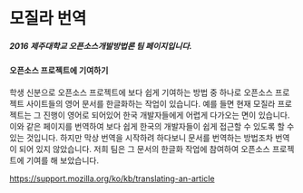 # 모질라 번역

##### 2016 제주대학교 오픈소스개발방법론 팀 페이지입니다.

#### 오픈소스 프로젝트에 기여하기

학생 신분으로 오픈소스 프로젝트에 보다 쉽게 기여하는 방법 중 하나로  오픈소스 프로젝트 사이트들의 영어 문서를 한글화하는 작업이 있습니다. 예를 들면 현재 모질라 프로젝트는 그 진행이 영어로 되어있어 한국 개발자들에게 어렵게 다가오는 면이 있습니다. 이와 같은 페이지를 번역하여 보다 쉽게 한국의 개발자들이 쉽게 접근할 수 있도록 할 수 있는 것입니다. 하지만 막상 번역을 시작하려 하다보니 문서를 번역하는 방법조차 번역이 되어 있지 않았습니다. 저희 팀은 그 문서의 한글화 작업에 참여하여 오픈소스 프로젝트에 기여를 해 보았습니다.

https://support.mozilla.org/ko/kb/translating-an-article
